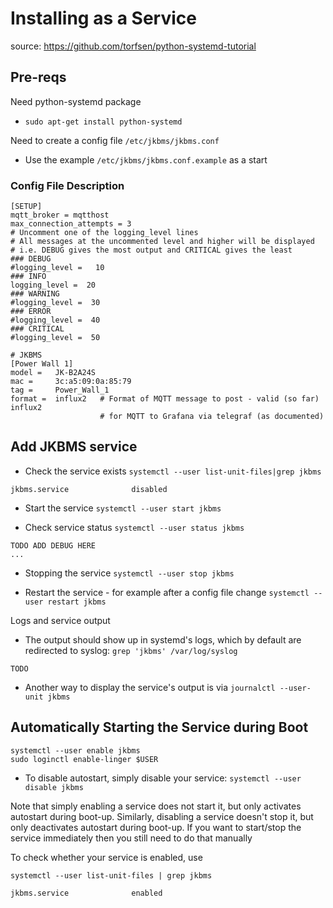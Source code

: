 # Installing as a Service #
source: https://github.com/torfsen/python-systemd-tutorial

## Pre-reqs ##
Need python-systemd package
* `sudo apt-get install python-systemd`

Need to create a config file `/etc/jkbms/jkbms.conf`
* Use the example `/etc/jkbms/jkbms.conf.example` as a start

### Config File Description ###
```
[SETUP]
mqtt_broker = mqtthost
max_connection_attempts = 3
# Uncomment one of the logging_level lines
# All messages at the uncommented level and higher will be displayed
# i.e. DEBUG gives the most output and CRITICAL gives the least
### DEBUG
#logging_level =   10
### INFO
logging_level =  20
### WARNING
#logging_level =  30
### ERROR
#logging_level =  40
### CRITICAL
#logging_level =  50

# JKBMS
[Power Wall 1]
model =   JK-B2A24S
mac =     3c:a5:09:0a:85:79
tag =     Power_Wall_1
format =  influx2   # Format of MQTT message to post - valid (so far) influx2
                    # for MQTT to Grafana via telegraf (as documented)
```
## Add JKBMS service ##

* Check the service exists
`systemctl --user list-unit-files|grep jkbms`
```
jkbms.service              disabled
```
* Start the service
`systemctl --user start jkbms`

* Check service status
`systemctl --user status jkbms`
```
TODO ADD DEBUG HERE
...
```

* Stopping the service
`systemctl --user stop jkbms`

* Restart the service - for example after a config file change
`systemctl --user restart jkbms`

Logs and service output
* The output should show up in systemd's logs, which by default are redirected to syslog:
`grep 'jkbms' /var/log/syslog`
```
TODO
```

* Another way to display the service's output is via
`journalctl --user-unit jkbms`

## Automatically Starting the Service during Boot ##
```
systemctl --user enable jkbms
sudo loginctl enable-linger $USER
```

* To disable autostart, simply disable your service:
`systemctl --user disable jkbms`

Note that simply enabling a service does not start it, but only activates autostart during boot-up. Similarly, disabling a service doesn't stop it, but only deactivates autostart during boot-up. If you want to start/stop the service immediately then you still need to do that manually

To check whether your service is enabled, use

`systemctl --user list-unit-files | grep jkbms`
```
jkbms.service              enabled
```
